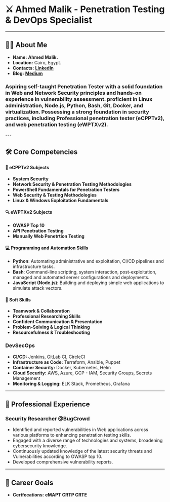 # ⚔️ Ahmed Malik - Penetration Testing & DevOps Specialist

---

## 🧑‍💻 About Me

- **Name:** **Ahmed Malik.**
- **Location:** Cairo, Egypt.
- **Contacts:** [**LinkedIn**](https://linkedin.com/in/ahm3dm4lik)
- **Blog:** [**Medium**](https://l0ok.medium.com/)

 <h3>Aspiring self-taught Penetration Tester with a solid foundation in Web and Network Security principles and
 hands-on experience in vulnerability assessment. proficient in Linux administration, Node.js, Python, Bash, Git, Docker, and virtualization.
 Possessing a strong foundation in security practices, including Professional penetration tester (eCPPTv2), and web penetration testing (eWPTXv2).</h3>
---

## 🛠️ Core Competencies

#### 🎯 eCPPTv2 Subjects
- **System Security**
- **Network Security & Penetration Testing Methodologies**
- **PowerShell Fundamentals for Penetration Testers**
- **Web Security & Testing Methodologies**
- **Linux & Windows Exploitation Fundamentals**

#### 🔍 eWPTXv2 Subjects
- **OWASP Top 10**
- **API Penetration Testing**
- **Manually Web Penetrtion Testing**

#### 💻 Programming and Automation Skills
- **Python**: Automating administrative and exploitation, CI/CD pipelines and infrastructure tasks.
- **Bash**: Command-line scripting, system interaction, post-exploitation, managed and automated server configurations and deployments.
- **JavaScript (Node.js)**: Building and deploying simple web applications to simulate attack vectors.

#### 🧠 Soft Skills
- **Teamwork & Collaboration**
- **Professional Researching Skills**
- **Confident Communication & Presentation**
- **Problem-Solving & Logical Thinking**
- **Resourcefulness & Troubleshooting**


### DevSecOps
- **CI/CD:** Jenkins, GitLab CI, CircleCI
- **Infrastructure as Code:** Terraform, Ansible, Puppet
- **Container Security:** Docker, Kubernetes, Helm
- **Cloud Security:** AWS, Azure, GCP - IAM, Security Groups, Secrets Management
- **Monitoring & Logging:** ELK Stack, Prometheus, Grafana

---

## 💼 Professional Experience

### **Security Researcher @BugCrowd**
- Identified and reported vulnerabilities in Web applications across various platforms to enhancing penetration
testing skills.
- Engaged with a diverse range of technologies and systems, broadening cybersecurity knowledge.
- Continuously updated knowledge of the latest security threats and Vulnerabilities according to OWASP top 10.
- Developed comprehensive vulnerability reports.

---

## 🎯 Career Goals

- **Certfecations:** **eMAPT CRTP CRTE**
